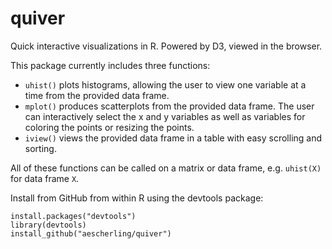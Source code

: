 # quiver

Quick interactive visualizations in R. Powered by D3, viewed in the browser.

This package currently includes three functions:

 - `uhist()` plots histograms, allowing the user to view one variable at a time from the provided data frame.
 - `mplot()` produces scatterplots from the provided data frame. The user can interactively select the x and y variables as well as variables for coloring the points or resizing the points.
 - `iview()` views the provided data frame in a table with easy scrolling and sorting.

All of these functions can be called on a matrix or data frame, e.g. `uhist(X)` for data frame `X`.

Install from GitHub from within R using the devtools package:

```
install.packages("devtools")
library(devtools)
install_github("aescherling/quiver")
```